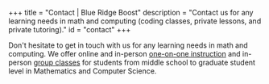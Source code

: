 +++
title = "Contact | Blue Ridge Boost"
description = "Contact us for any learning needs in math and computing (coding classes, private lessons, and private tutoring)."
id = "contact"
+++


Don't hesitate to get in touch with us for any learning needs in math and computing. We offer online and in-person <a href="https://blueridgeboost.youcanbook.me/">one-on-one instruction</a> and in-person <a href="/classes">group classes</a> for students from middle school to graduate student level in Mathematics and Computer Science.